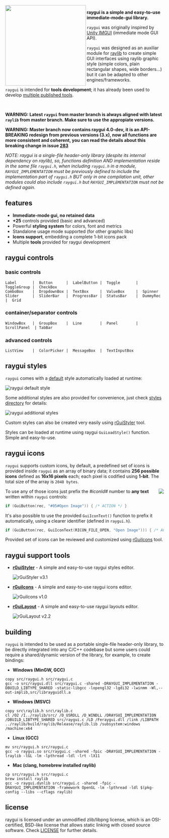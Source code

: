 <img align="left" src="logo/raygui_256x256.png" width=256>

**raygui is a simple and easy-to-use immediate-mode-gui library.**

`raygui` was originally inspired by [Unity IMGUI](https://docs.unity3d.com/Manual/GUIScriptingGuide.html) (immediate mode GUI API).

`raygui` was designed as an auxiliar module for [raylib](https://github.com/raysan5/raylib) to create simple GUI interfaces using raylib graphic style (simple colors, plain rectangular shapes, wide borders...) but it can be adapted to other engines/frameworks.

`raygui` is intended for **tools development**; it has already been used to develop [multiple published tools](https://raylibtech.itch.io).

<br>

**WARNING: Latest `raygui` from master branch is always aligned with latest `raylib` from master branch. Make sure to use the appropiate versions.**

**WARNING: Master branch now contains raygui 4.0-dev, it is an API-BREAKING redesign from previous versions (3.x), now all functions are more consistent and coherent, you can read the details about this breaking change in issue [283](https://github.com/raysan5/raygui/issues/283)**

*NOTE: raygui is a single-file header-only library (despite its internal dependency on raylib), so, functions definition AND implementation reside in the same file `raygui.h`, when including `raygui.h` in a module, `RAYGUI_IMPLEMENTATION` must be previously defined to include the implementation part of `raygui.h` BUT only in one compilation unit, other modules could also include `raygui.h` but `RAYGUI_IMPLEMENTATION` must not be defined again.*

## features

 - **Immediate-mode gui, no retained data**
 - **+25** controls provided (basic and advanced)
 - Powerful **styling system** for colors, font and metrics
 - Standalone usage mode supported (for other graphic libs)
 - **Icons support**, embedding a complete 1-bit icons pack
 - Multiple **tools** provided for raygui development

## raygui controls

### basic controls
```
Label       |  Button      |  LabelButton |  Toggle       |  ToggleGroup |  CheckBox
ComboBox    |  DropdownBox |  TextBox     |  ValueBox     |  Spinner
Slider      |  SliderBar   |  ProgressBar |  StatusBar    |  DummyRec    |  Grid
```
### container/separator controls
```
WindowBox   |  GroupBox    |  Line        |  Panel        |  ScrollPanel  | TabBar
```
### advanced controls
```
ListView    |  ColorPicker |  MessageBox  |  TextInputBox
```


## raygui styles

`raygui` comes with a [default](styles/default) style automatically loaded at runtime:

![raygui default style](styles/default/style_table.png)

Some additional styles are also provided for convenience, just check [styles directory](styles) for details:

![raygui additional styles](images/raygui_style_table_multi.png)

Custom styles can also be created very easily using [rGuiStyler](https://raylibtech.itch.io/rguistyler) tool.

Styles can be loaded at runtime using raygui `GuiLoadStyle()` function. Simple and easy-to-use.

## raygui icons

`raygui` supports custom icons, by default, a predefined set of icons is provided inside `raygui` as an array of binary data; it contains **256 possible icons** defined as **16x16 pixels** each; each pixel is codified using **1-bit**. The total size of the array is `2048 bytes`.

<img align="right" src="images/raygui_ricons.png">

To use any of those icons just prefix the *#iconId#* number to **any text** written within `raygui` controls:
```c
if (GuiButton(rec, "#05#Open Image")) { /* ACTION */ }
```
It's also possible to use the provided `GuiIconText()` function to prefix it automatically, using a clearer identifier (defined in `raygui.h`).
```c
if (GuiButton(rec, GuiIconText(RICON_FILE_OPEN, "Open Image"))) { /* ACTION */ }
```
Provided set of icons can be reviewed and customized using [rGuiIcons](https://raylibtech.itch.io/rguiicons) tool.

## raygui support tools

 - [**rGuiStyler**](https://raylibtech.itch.io/rguistyler) - A simple and easy-to-use raygui styles editor.

   ![rGuiStyler v3.1](images/rguistyler_v300.png)

 - [**rGuiIcons**](https://raylibtech.itch.io/rguiicons) - A simple and easy-to-use raygui icons editor.

   ![rGuiIcons v1.0](images/rguiicons_v100.png)

 - [**rGuiLayout**](https://raylibtech.itch.io/rguilayout) - A simple and easy-to-use raygui layouts editor.

   ![rGuiLayout v2.2](images/rguilayout_v220.png)

## building

`raygui` is intended to be used as a portable single-file header-only library, to be directly integrated into any C/C++ codebase but some users could require a shared/dynamic version of the library, for example, to create bindings:

 - **Windows (MinGW, GCC)**
```
copy src/raygui.h src/raygui.c
gcc -o src/raygui.dll src/raygui.c -shared -DRAYGUI_IMPLEMENTATION -DBUILD_LIBTYPE_SHARED -static-libgcc -lopengl32 -lgdi32 -lwinmm -Wl,--out-implib,src/librayguidll.a
```

 - **Windows (MSVC)**
```
copy src\raylib.h src\raylib.c
cl /O2 /I../raylib/src/ /D_USRDLL /D_WINDLL /DRAYGUI_IMPLEMENTATION /DBUILD_LIBTYPE_SHARED src/raygui.c /LD /Feraygui.dll /link /LIBPATH ../raylib/build/raylib/Release/raylib.lib /subsystem:windows /machine:x64
```

 - **Linux (GCC)**
```
mv src/raygui.h src/raygui.c
gcc -o raygui.so src/raygui.c -shared -fpic -DRAYGUI_IMPLEMENTATION -lraylib -lGL -lm -lpthread -ldl -lrt -lX11
```

- **Mac (clang, homebrew installed raylib)**
```
cp src/raygui.h src/raygui.c
brew install raylib
gcc -o raygui.dynlib src/raygui.c -shared -fpic -DRAYGUI_IMPLEMENTATION -framework OpenGL -lm -lpthread -ldl $(pkg-config --libs --cflags raylib)
```


## license

raygui is licensed under an unmodified zlib/libpng license, which is an OSI-certified, BSD-like license that allows static linking with closed source software. Check [LICENSE](LICENSE) for further details.
